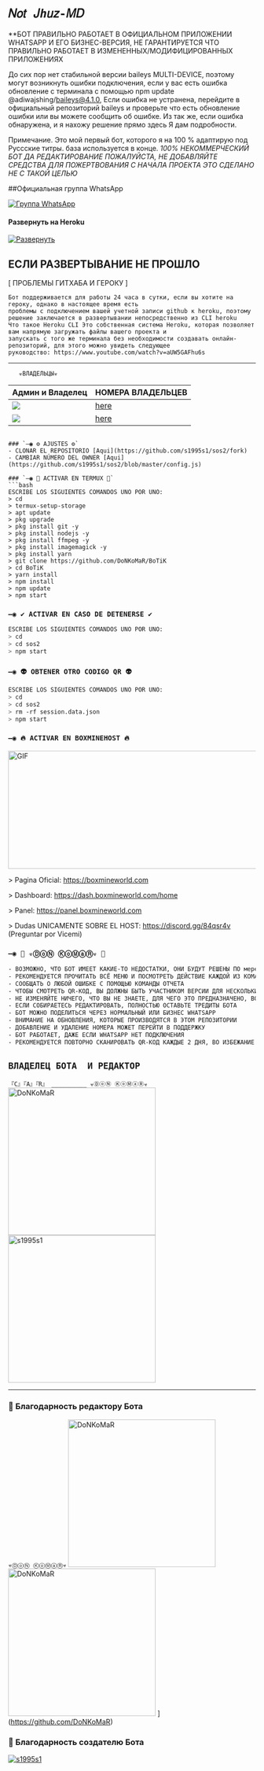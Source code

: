 # `𝑁𝑜𝑡 𝐽ℎ𝑢𝑧-𝑀𝐷 `

**БОТ ПРАВИЛЬНО РАБОТАЕТ В ОФИЦИАЛЬНОМ ПРИЛОЖЕНИИ
WHATSAPP И ЕГО БИЗНЕС-ВЕРСИЯ, НЕ ГАРАНТИРУЕТСЯ
ЧТО ПРАВИЛЬНО РАБОТАЕТ В ИЗМЕНЕННЫХ/МОДИФИЦИРОВАННЫХ ПРИЛОЖЕНИЯХ

До сих пор нет стабильной версии baileys MULTI-DEVICE,
поэтому могут возникнуть ошибки подключения, если у вас есть ошибка
обновление с терминала с помощью npm update @adiwajshing/baileys@4.1.0,
Если ошибка не устранена, перейдите в официальный репозиторий baileys и проверьте
что есть обновление ошибки или вы можете сообщить об ошибке. Из
так же, если ошибка обнаружена, и я нахожу решение прямо здесь
Я дам подробности.

Примечание. Это мой первый бот, которого я на 100 % адаптирую под Руссские титры.
база используется в конце. *100% НЕКОММЕРЧЕСКИЙ БОТ ДА
РЕДАКТИРОВАНИЕ ПОЖАЛУЙСТА, НЕ ДОБАВЛЯЙТЕ СРЕДСТВА ДЛЯ ПОЖЕРТВОВАНИЯ С НАЧАЛА ПРОЕКТА
ЭТО СДЕЛАНО НЕ С ТАКОЙ ЦЕЛЬЮ*

##Официальная группа WhatsApp

[![Группа WhatsApp](https://img.shields.io/badge/WhatsApp%20Group-25D366?style=for-the-badge&logo=whatsapp&logoColor=blue)](https://chat.whatsapp.com/C16OT37Rp8L1tCT3znRfd7)


#### Развернуть на Heroku
[![Развернуть](https://www.herokucdn.com/deploy/button.svg)](https://heroku.com/deploy?template=https://github.com/DoNKoMaR/BoTiK)

## ЕСЛИ РАЗВЕРТЫВАНИЕ НЕ ПРОШЛО

[ ПРОБЛЕМЫ ГИТХАБА И ГЕРОКУ ]
```
Бот поддерживается для работы 24 часа в сутки, если вы хотите на героку, однако в настоящее время есть
проблемы с подключением вашей учетной записи github к heroku, поэтому решение заключается в развертывании непосредственно из CLI heroku
Что такое Heroku CLI Это собственная система Heroku, которая позволяет вам напрямую загружать файлы вашего проекта и
запускать с того же терминала без необходимости создавать онлайн-репозиторий, для этого можно увидеть следующее
руководство: https://www.youtube.com/watch?v=aUW5GAFhu6s
```
---------

       ☣ВЛАДЕЛЬЦЫ☣
|Админ и Владелец |НОМЕРА ВЛАДЕЛЬЦЕВ|
|--------|--------|
| **<a href="http://wa.me/79010070455" target="blank"><img src="https://img.shields.io/badge/Tsar-25D366?style=for-the-badge&logo=whatsapp&logoColor=white" /></a>** |[here](https://wa.me//+79010070455) |
| **<a href="http://wa.me/+79773452127" target="blank"><img src="https://img.shields.io/badge/DoNKoMaR-25D366?style=for-the-badge&logo=whatsapp&logoColor=white" /></a>** | [here](https://wa.me//+79773452127) |
```

### `—◉ ⚙️ AJUSTES ⚙️`
- CLONAR EL REPOSITORIO [Aqui](https://github.com/s1995s1/sos2/fork)
- CAMBIAR NÚMERO DEL OWNER [Aqui](https://github.com/s1995s1/sos2/blob/master/config.js)

### `—◉ 👾 ACTIVAR EN TERMUX 👾`
```bash
ESCRIBE LOS SIGUIENTES COMANDOS UNO POR UNO:
> cd
> termux-setup-storage
> apt update 
> pkg upgrade 
> pkg install git -y
> pkg install nodejs -y
> pkg install ffmpeg -y
> pkg install imagemagick -y
> pkg install yarn
> git clone https://github.com/DoNKoMaR/BoTiK
> cd BoTiK
> yarn install 
> npm install
> npm update
> npm start
```

### `—◉ ✔️ ACTIVAR EN CASO DE DETENERSE ✔️`
```bash
ESCRIBE LOS SIGUIENTES COMANDOS UNO POR UNO:
> cd 
> cd sos2
> npm start
```

### `—◉ 👽 OBTENER OTRO CODIGO QR 👽`
```bash
ESCRIBE LOS SIGUIENTES COMANDOS UNO POR UNO:
> cd 
> cd sos2
> rm -rf session.data.json
> npm start
```

### `—◉ 🔥 ACTIVAR EN BOXMINEHOST 🔥`
<img src="https://64.media.tumblr.com/2539d481fd5f91c2a9748fdf18c17375/tumblr_n9y114IdTc1sxpnovo1_500.gifv" alt="GIF" width="520" height="240"/>
<p>> Pagina Oficial:
<a href="https://boxmineworld.com">https://boxmineworld.com</a>
<p>> Dashboard:
<a href="https://dash.boxmineworld.com/home">https://dash.boxmineworld.com/home</a>
<p>> Panel:
<a href="https://panel.boxmineworld.com">https://panel.boxmineworld.com</a>
<p>> Dudas UNICAMENTE SOBRE EL HOST:
<a href="https://discord.gg/84qsr4v">https://discord.gg/84qsr4v</a> (Preguntar por Vicemi)
</p>

### `—◉ 📝 ☣ⒹⓞⓃ ⓀⓞⓂⓐⓇ☣ 📝`
```bash
- ВОЗМОЖНО, ЧТО БОТ ИМЕЕТ КАКИЕ-ТО НЕДОСТАТКИ, ОНИ БУДУТ РЕШЕНЫ ПО мере их обнаружения
- РЕКОМЕНДУЕТСЯ ПРОЧИТАТЬ ВСЁ МЕНЮ И ПОСМОТРЕТЬ ДЕЙСТВИЕ КАЖДОЙ ИЗ КОМАНД
- СООБЩАТЬ О ЛЮБОЙ ОШИБКЕ С ПОМОЩЬЮ КОМАНДЫ ОТЧЕТА
- ЧТОБЫ СМОТРЕТЬ QR-КОД, ВЫ ДОЛЖНЫ БЫТЬ УЧАСТНИКОМ ВЕРСИИ ДЛЯ НЕСКОЛЬКИХ УСТРОЙСТВ (БЕТА) WHATSAPP
- НЕ ИЗМЕНЯЙТЕ НИЧЕГО, ЧТО ВЫ НЕ ЗНАЕТЕ, ДЛЯ ЧЕГО ЭТО ПРЕДНАЗНАЧЕНО, ВО ИЗБЕЖАНИЕ ПРОБЛЕМ ИЛИ ОШИБОК
- ЕСЛИ СОБИРАЕТЕСЬ РЕДАКТИРОВАТЬ, ПОЛНОСТЬЮ ОСТАВЬТЕ ТРЕДИТЫ БОТА
- БОТ МОЖНО ПОДЕЛИТЬСЯ ЧЕРЕЗ НОРМАЛЬНЫЙ ИЛИ БИЗНЕС WHATSAPP
- ВНИМАНИЕ НА ОБНОВЛЕНИЯ, КОТОРЫЕ ПРОИЗВОДЯТСЯ В ЭТОМ РЕПОЗИТОРИИ
- ДОБАВЛЕНИЕ И УДАЛЕНИЕ НОМЕРА МОЖЕТ ПЕРЕЙТИ В ПОДДЕРЖКУ
- БОТ РАБОТАЕТ, ДАЖЕ ЕСЛИ WHATSAPP НЕТ ПОДКЛЮЧЕНИЯ
- РЕКОМЕНДУЕТСЯ ПОВТОРНО СКАНИРОВАТЬ QR-КОД КАЖДЫЕ 2 ДНЯ, ВО ИЗБЕЖАНИЕ ПРОБЛЕМ ИЛИ ОШИБОК
```

## `ВЛАДЕЛЕЦ БОТА  И РЕДАКТОР` 
`『C』『A』『R』 __________ ☣ⒹⓞⓃ ⓀⓞⓂⓐⓇ☣`
<a href="https://github.com/DoNKoMaR"><img src="https://github.com/DoNKoMaR.png" width="300" height="300" alt="DoNKoMaR"/></a>
<a href="https://github.com/s1995s1"><img src="https://github.com/s1995s1.png" width="300" height="300" alt="s1995s1"/></a>

----

### 🌟 Благодарность редактору Бота
 
`☣ⒹⓞⓃ ⓀⓞⓂⓐⓇ☣`
<a href="https://github.com/DoNKoMaR"><img src="https://github.com/DoNKoMaR.png" width="300" height="300" alt="DoNKoMaR"/></a>
<a href="https://c.tenor.com/zaX4cvQopRQAAAAC/civil-war-winter-soldier.gif"><img src="https://i.pinimg.com/originals/2e/cb/c3/2ecbc3011b6ae1d8e5c669fb09c2cbda.gif" width="300" height="300" alt="DoNKoMaR"/></a>
](https://github.com/DoNKoMaR)
### 🌟 Благодарность создателю Бота
 
[![s1995s1]("https://github.com/s1995s1".png?size=100)](https://github.com/s1995s1) 
